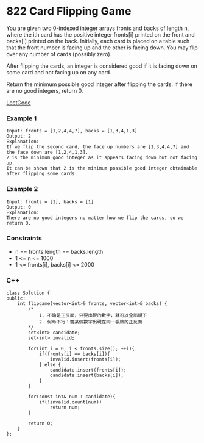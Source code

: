 # 822 Card Flipping Game

You are given two 0-indexed integer arrays fronts and backs of length n, where the ith card has the positive integer fronts[i] printed on the front and backs[i] printed on the back. Initially, each card is placed on a table such that the front number is facing up and the other is facing down. You may flip over any number of cards (possibly zero).

After flipping the cards, an integer is considered good if it is facing down on some card and not facing up on any card.

Return the minimum possible good integer after flipping the cards. If there are no good integers, return 0.

 

[LeetCode](https://leetcode.cn/problems/card-flipping-game/)


### Example 1

```
Input: fronts = [1,2,4,4,7], backs = [1,3,4,1,3]
Output: 2
Explanation:
If we flip the second card, the face up numbers are [1,3,4,4,7] and the face down are [1,2,4,1,3].
2 is the minimum good integer as it appears facing down but not facing up.
It can be shown that 2 is the minimum possible good integer obtainable after flipping some cards.
```

### Example 2

```
Input: fronts = [1], backs = [1]
Output: 0
Explanation:
There are no good integers no matter how we flip the cards, so we return 0.
```
 

### Constraints

* n == fronts.length == backs.length
* 1 <= n <= 1000
* 1 <= fronts[i], backs[i] <= 2000

### C++ 

```
class Solution {
public:
    int flipgame(vector<int>& fronts, vector<int>& backs) {
        /*
            1. 不論是正反面，只要出現的數字，就可以全部朝下
            2. 何時不行：當某個數字出現在同一張牌的正反面
        */
        set<int> candidate;
        set<int> invalid;
        
        for(int i = 0; i < fronts.size(); ++i){
            if(fronts[i] == backs[i]){
                invalid.insert(fronts[i]);
            } else {
                candidate.insert(fronts[i]);
                candidate.insert(backs[i]);
            }
        }

        for(const int& num : candidate){
            if(!invalid.count(num))
                return num;
        }

        return 0;
    }
};
```